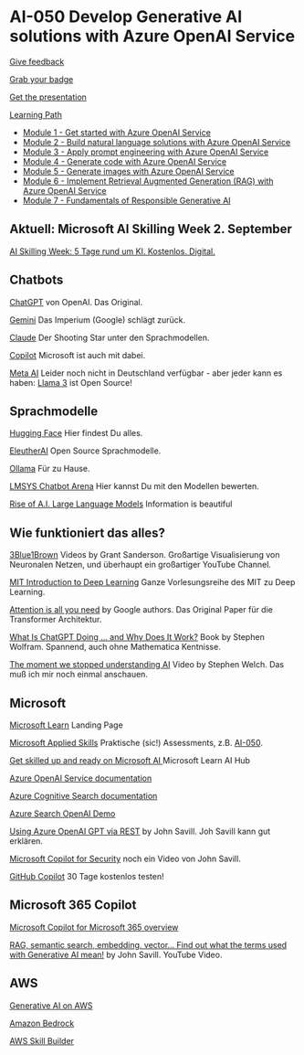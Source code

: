 
# AI-050 Develop Generative AI solutions with Azure OpenAI Service

[Give feedback](https://www.metricsthatmatter.com/url/u.aspx?3C1A9A703212647573)

[Grab your badge](https://api.brainymotion.de/msbadge/redeem?pid=229509&cd=MM2DNZ)

[Get the presentation](pdf/)


[Learning Path](https://learn.microsoft.com/en-us/training/paths/develop-ai-solutions-azure-openai/)

- [Module 1 - Get started with Azure OpenAI Service](https://learn.microsoft.com/en-us/training/modules/get-started-openai/)
- [Module 2 - Build natural language solutions with Azure OpenAI Service](https://learn.microsoft.com/en-us/training/modules/build-language-solution-azure-openai/)
- [Module 3 - Apply prompt engineering with Azure OpenAI Service](https://learn.microsoft.com/en-us/training/modules/apply-prompt-engineering-azure-openai/)
- [Module 4 - Generate code with Azure OpenAI Service](https://learn.microsoft.com/en-us/training/modules/generate-code-azure-openai/)
- [Module 5 - Generate images with Azure OpenAI Service](https://learn.microsoft.com/en-us/training/modules/generate-images-azure-openai/)
- [Module 6 - Implement Retrieval Augmented Generation (RAG) with Azure OpenAI Service](https://learn.microsoft.com/en-us/training/modules/use-own-data-azure-openai/)
- [Module 7 - Fundamentals of Responsible Generative AI](https://learn.microsoft.com/en-us/training/modules/responsible-generative-ai/)


## Aktuell: Microsoft AI Skilling Week 2. September

[AI Skilling Week: 5 Tage rund um KI. Kostenlos. Digital.](https://www.microsoft.com/de-de/aktionen/ai-skilling-week)




## Chatbots

[ChatGPT](https://chatgpt.com/) von OpenAI. Das Original.

[Gemini](https://gemini.google.com/) Das Imperium (Google) schlägt zurück.

[Claude](https://claude.ai/) Der Shooting Star unter den Sprachmodellen.

[Copilot](https://copilot.microsoft.com/) Microsoft ist auch mit dabei.

[Meta AI](https://ai.meta.com/) Leider noch nicht in Deutschland verfügbar - aber jeder kann es haben: [Llama 3](https://ai.meta.com/blog/meta-llama-3/) ist Open Source!



## Sprachmodelle

[Hugging Face](https://huggingface.co/) Hier findest Du alles.

[EleutherAI](https://www.eleuther.ai/) Open Source Sprachmodelle.

[Ollama](https://ollama.com/) Für zu Hause.

[LMSYS Chatbot Arena](https://chat.lmsys.org/?leaderboard) Hier kannst Du mit den Modellen bewerten.

[Rise of A.I. Large Language Models](https://informationisbeautiful.net/visualizations/the-rise-of-generative-ai-large-language-models-llms-like-chatgpt/) Information is beautiful




## Wie funktioniert das alles?

[3Blue1Brown](https://www.3blue1brown.com/topics/neural-networks) Videos by Grant Sanderson. Großartige Visualisierung von Neuronalen Netzen, und überhaupt ein großartiger YouTube Channel.

[MIT Introduction to Deep Learning](http://introtodeeplearning.com/) Ganze Vorlesungsreihe des MIT zu Deep Learning.

[Attention is all you need](https://arxiv.org/pdf/1706.03762.pdf) by Google authors. Das Original Paper für die Transformer Architektur.

[What Is ChatGPT Doing … and Why Does It Work?](https://writings.stephenwolfram.com/2023/02/what-is-chatgpt-doing-and-why-does-it-work/) Book by Stephen Wolfram. Spannend, auch ohne Mathematica Kentnisse.

[The moment we stopped understanding AI](https://www.youtube.com/watch?v=UZDiGooFs54) Video by Stephen Welch. Das muß ich mir noch einmal anschauen.


## Microsoft

[Microsoft Learn](https://learn.microsoft.com/en-us/training/) Landing Page

[Microsoft Applied Skills](https://learn.microsoft.com/en-us/credentials/browse/?credential_types=applied%20skills) Praktische (sic!) Assessments, z.B. [AI-050](https://learn.microsoft.com/en-us/training/paths/develop-ai-solutions-azure-openai/).

[Get skilled up and ready on Microsoft AI ](https://learn.microsoft.com/en-us/ai/) Microsoft Learn AI Hub

[Azure OpenAI Service documentation](https://learn.microsoft.com/en-us/azure/ai-services/openai/)

[Azure Cognitive Search documentation](https://learn.microsoft.com/en-us/azure/search/)

[Azure Search OpenAI Demo](https://github.com/Azure-Samples/azure-search-openai-demo/)

[Using Azure OpenAI GPT via REST](https://www.youtube.com/watch?v=PXRg1QQ3GFs) by John Savill. Joh Savill kann gut erklären.

[Microsoft Copilot for Security](https://www.youtube.com/watch?v=7hNbYOjh-1k) noch ein Video von John Savill.

[GitHub Copilot](https://github.com/features/copilot) 30 Tage kostenlos testen!



## Microsoft 365 Copilot

[Microsoft Copilot for Microsoft 365 overview](https://learn.microsoft.com/en-us/copilot/microsoft-365/microsoft-365-copilot-overview)

[RAG, semantic search, embedding, vector... Find out what the terms used with Generative AI mean!](https://www.youtube.com/watch?v=orLGv2LgWDE) by John Savill. YouTube Video.





## AWS

[Generative AI on AWS](https://aws.amazon.com/ai/generative-ai/)

[Amazon Bedrock](https://aws.amazon.com/bedrock/)

[AWS Skill Builder](https://explore.skillbuilder.aws/learn)

<!-- [Das muss ich mir noch anschauen](https://pages.awscloud.com/GLOBAL_other_T2_traincert_150_Learn-GenerativeAI-for-Developers-Season1-2024-reg.html) -->






<!--
# MS-4005

[Learning Path 1 - Get started with Copilot for Microsoft 365](https://learn.microsoft.com/en-us/training/paths/get-started-with-microsoft-365-copilot/)

- Video [The Copilot System: Explained by Microsoft](https://www.youtube.com/watch?v=E5g20qmeKpg)
- Video [Plugins for Microsoft 365 Copilot](https://www.youtube.com/watch?v=kMXtwtdryKY)

[Learning Path 2 - Craft effective prompts for Microsoft Copilot for Microsoft 365](https://learn.microsoft.com/en-us/training/paths/craft-effective-prompts-copilot-microsoft-365/)

[Labs](https://github.com/MicrosoftLearning/MS-4005-Craft-effective-prompts-for-Microsoft-Copilot-for-Microsoft-365/tree/master/Instructions/Labs)
-->



<!--
# MS-4007

[Learning Path 1 - Get started with Copilot for Microsoft 365](https://learn.microsoft.com/en-us/training/paths/get-started-with-microsoft-365-copilot/)
    
- Video [The Copilot System: Explained by Microsoft](https://www.youtube.com/watch?v=E5g20qmeKpg)
- Video [Plugins for Microsoft 365 Copilot](https://www.youtube.com/watch?v=kMXtwtdryKY)

[Learning Path 2 - Discover how to drive enablement of Copilot for Microsoft 365 in your organization](https://learn.microsoft.com/en-us/training/paths/explore-how-drive-adoption-microsoft-copilot-m365/)

- [Module 1 - Explore user enablement strategies for adopting Copilot for Microsoft 365](https://learn.microsoft.com/en-us/training/modules/explore-microsoft-adoption-framework/)
- [Module 2 - Envision a successful adoption of Copilot for Microsoft 365](https://learn.microsoft.com/en-us/training/modules/phase-one-envision/)
- [Module 3 - Onboard and empower your employees to use Copilot for Microsoft 365 efficiently](https://learn.microsoft.com/en-us/training/modules/phase-two-onboard/)
- [Module 4 - Drive value and maximize the impact of Copilot for Microsoft 365 within your organization](https://learn.microsoft.com/en-us/training/modules/phase-three-drive-value/)
- [Module 5 - Extend and optimize Copilot for Microsoft 365 in your organization](https://learn.microsoft.com/en-us/training/modules/extend-optimize-copilot-m365/)
-->
